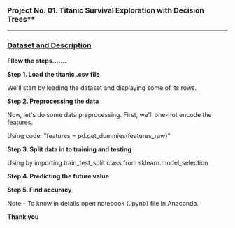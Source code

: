 ### Project No. 01. Titanic Survival Exploration with Decision Trees**
--------------------------------------------------------------------------------

### [Dataset and Description](https://www.kaggle.com/pavlofesenko/extending-titanic-dataset-using-wikipedia/data)

**Fllow the steps.......**

**Step 1. Load the titanic .csv file**

We'll start by loading the dataset and displaying some of its rows.

**Step 2. Preprocessing the data**

Now, let's do some data preprocessing. First, we'll one-hot encode the features.

Using code: "features = pd.get_dummies(features_raw)"


**Step 3. Split data in to training and testing**

Using by importing train_test_split class from sklearn.model_selection


**Step 4. Predicting the future value**



**Step 5. Find accuracy**

Note:- To know in details open notebook (.ipynb) file in Anaconda.

**Thank you**
